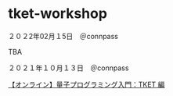 # tket-workshop

２０２2年02月１5日　＠connpass

TBA

２０２１年１０月１３日　＠connpass

[【オンライン】量子プログラミング入門：TKET 編](https://cambridgequantum.connpass.com/event/222493/)
